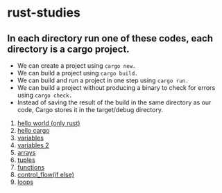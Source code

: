 # rust-studies
## In each directory run one of these codes, each directory is a cargo project.
* We can create a project using ```cargo new.```
* We can build a project using ```cargo build.```
* We can build and run a project in one step using ```cargo run.```
* We can build a project without producing a binary to check for errors using ```cargo check.```
* Instead of saving the result of the build in the same directory as our code, Cargo stores it in the target/debug directory.

1. [hello world (only rust)](https://github.com/DennisGabriel-Dev/rust-studies/tree/main/hello_cargo/src/main.rs)
2. [hello cargo](https://github.com/DennisGabriel-Dev/rust-studies/tree/main/hello_cargo/src/main.rs)
3. [variables](https://github.com/DennisGabriel-Dev/rust-studies/tree/main/variables/src/main.rs)
4. [variables 2](https://github.com/DennisGabriel-Dev/rust-studies/tree/main/variables_2/src/main.rs)
5. [arrays](https://github.com/DennisGabriel-Dev/rust-studies/tree/main/arrays/src/main.rs)
6. [tuples](https://github.com/DennisGabriel-Dev/rust-studies/tree/main/tuple/src/main.rs)
7. [functions](https://github.com/DennisGabriel-Dev/rust-studies/tree/main/functions/src/main.rs)
8. [control_flow(if else)](https://github.com/DennisGabriel-Dev/rust-studies/tree/main/control_flow/src/main.rs)
9. [loops](https://github.com/DennisGabriel-Dev/rust-studies/tree/main/loops/src/main.rs)
